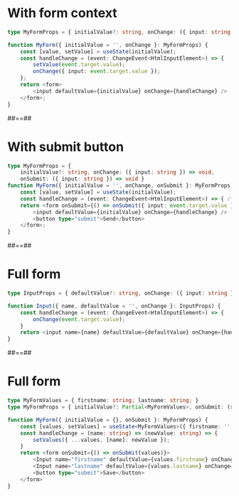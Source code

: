 <!-- .slide: class="with-code" -->

# With form context

```TypeScript [9,11]
type MyFormProps = { initialValue?: string, onChange: ({ input: string }) => void }

function MyForm({ initialValue = '', onChange }: MyFormProps) {
    const [value, setValue] = useState(initialValue);
    const handleChange = (event: ChangeEvent<HtmlInputElement>) => {
        setValue(event.target.value);
        onChange({ input: event.target.value });
    };
    return <form>
        <input defaultValue={initialValue} onChange={handleChange} />
    </form>;
}
```

<!-- .element: class="big-code" -->

##==##

<!-- .slide: class="with-code" -->

# With submit button

```TypeScript [3,4,7,9]
type MyFormProps = {
    initialValue?: string, onChange: ({ input: string }) => void,
    onSubmit: ({ input: string }) => void }
function MyForm({ initialValue = '', onChange, onSubmit }: MyFormProps) {
    const [value, setValue] = useState(initialValue);
    const handleChange = (event: ChangeEvent<HtmlInputElement>) => { /* ... */ };
    return <form onSubmit={() => onSubmit({ input: event.target.value })}>
        <input defaultValue={initialValue} onChange={handleChange} />
        <button type="submit">Send</button>
    </form>;
}
```

<!-- .element: class="big-code" -->

##==##

<!-- .slide: class="with-code" -->

# Full form

```TypeScript
type InputProps = { defaultValue?: string, onChange: ({ input: string }) => void, name: string }

function Input({ name, defaultValue = '', onChange }: InputProps) {
    const handleChange = (event: ChangeEvent<HtmlInputElement>) => {
        onChange(event.target.value);
    }
    return <input name={name} defaultValue={defaultValue} onChange={handleChange} />;
}
```

<!-- .element: class="big-code" -->

##==##

<!-- .slide: class="with-code" -->

# Full form

```TypeScript
type MyFormValues = { firstname: string; lastname: string; }
type MyFormProps = { initialValue?: Partial<MyFormValues>, onSubmit: (state: MyFormValues) => void }
```

<!-- .element: class="big-code" -->

```TypeScript
function MyForm({ initialValue = {}, onSubmit }: MyFormProps) {
    const [values, setValues] = useState<MyFormValues>({ firstname: '', lastname: '', ...initialValue });
    const handleChange = (name: string) => (newValue: string) => {
        setValues({ ...values, [name]: newValue });
    }
    return <form onSubmit={() => onSubmit(values)}>
        <Input name="firstname" defaultValue={values.firstname} onChange={handleChange('firstname')} />;
        <Input name="lastname" defaultValue={values.lastname} onChange={handleChange('lastname')} />;
        <button type="submit">Save</button>
    </form>
}
```

<!-- .element: class="big-code" -->
